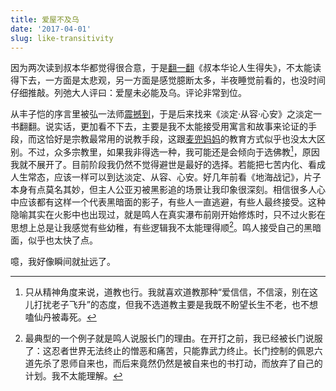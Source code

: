 ```yaml
---
title: 爱屋不及乌
date: '2017-04-01'
slug: like-transitivity
---
```


因为两次读到叔本华都觉得很合意，于是[翻一翻](/cn/2017/03/master-wrting/)《叔本华论人生得失》，不太能读得下去，一方面是太悲观，另一方面是感觉臆断太多，半夜睡觉前看的，也没时间仔细推敲。列弛大人评曰：爱屋未必能及乌。评论非常到位。

从丰子恺的序言里被弘一法师[震撼到](/cn/2017/01/blog/)，于是后来找来《淡定·从容·心安》之淡定一书翻翻。说实话，更加看不下去，主要是我不太能接受用寓言和故事来论证的手段，而这恰好是宗教最常用的说教手段，这跟[麦兜妈妈](http://weibo.com/2514669664/BDBhXkDpI)的教育方式似乎也没太大区别。不过，众多宗教里，如果我非得选一种，我可能还是会倾向于选佛教[^1]，原因我就不展开了。目前阶段我仍然不觉得避世是最好的选择。若能把七苦内化、看成人生常态，应该一样可以到达淡定、从容、心安。好几年前看《地海战记》，片子本身有点莫名其妙，但主人公亚刃被黑影追的场景让我印象很深刻。相信很多人心中应该都有这样一个代表黑暗面的影子，有些人一直逃避，有些人最终接受。这种隐喻其实在火影中也出现过，就是鸣人在真实瀑布前刚开始修炼时，只不过火影在思想上总是让我感觉有些幼稚，有些逻辑我不太能理得顺[^2]。鸣人接受自己的黑暗面，似乎也太快了点。

噫，我好像瞬间就扯远了。

[^1]: 只从精神角度来说，道教也行。我就喜欢道教那种“爱信信，不信滚，别在这儿打扰老子飞升”的态度，但我不选道教主要是我既不盼望长生不老，也不想嗑仙丹被毒死。

[^2]: 最典型的一个例子就是鸣人说服长门的理由。在开打之前，我已经被长门说服了：这忍者世界无法终止的憎恶和痛苦，只能靠武力终止。长门控制的佩恩六道先杀了恩师自来也，而后来竟然仍然是被自来也的书打动，而放弃了自己的计划。我不太能理解。
